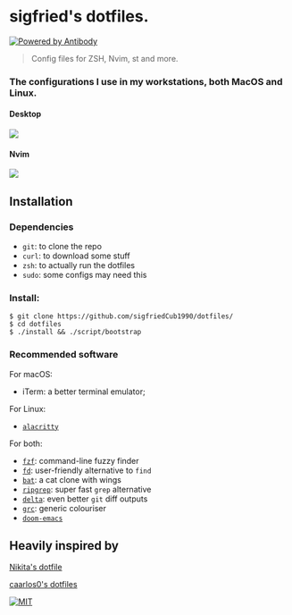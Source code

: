 # sigfried's dotfiles. 

[![Powered by Antibody][ab]][ap]

> Config files for ZSH, Nvim, st and more.

### The configurations I use in my workstations, both MacOS and Linux.

#### Desktop
![](https://i.imgur.com/NI4VCuf.png)

#### Nvim
![](https://i.imgur.com/FBsIG1Q.png)

[ap]: https://github.com/getantibody/antibody
[ab]: https://img.shields.io/badge/powered%20by-antibody-blue.svg?style=flat-square

## Installation

### Dependencies
- `git`: to clone the repo
- `curl`: to download some stuff
- `zsh`: to actually run the dotfiles
- `sudo`: some configs may need this

### Install:

```console
$ git clone https://github.com/sigfriedCub1990/dotfiles/
$ cd dotfiles
$ ./install && ./script/bootstrap
```

### Recommended software
For macOS:
- iTerm: a better terminal emulator;

For Linux:
- [`alacritty`](https://github.com/alacritty/alacritty)

For both:
- [`fzf`](https://github.com/junegunn/fzf): command-line fuzzy finder
- [`fd`](https://github.com/sharkdp/fd): user-friendly alternative to `find`
- [`bat`](https://github.com/sharkdp/bat): a cat clone with wings
- [`ripgrep`](https://github.com/BurntSushi/ripgrep): super fast `grep` alternative
- [`delta`](https://github.com/dandavison/delta): even better `git` diff outputs
- [`grc`](https://github.com/garabik/grc): generic colouriser
- [`doom-emacs`](https://github.com/hlissner/doom-emacs)


## Heavily inspired by
[Nikita's dotfile](https://github.com/nikitavoloboev/dotfiles)

[caarlos0's dotfiles](https://github.com/caarlos0/dotfiles)

[![MIT](https://img.shields.io/badge/license-MIT-0a0a0a.svg?style=flat&colorA=0a0a0a)](LICENSE)
